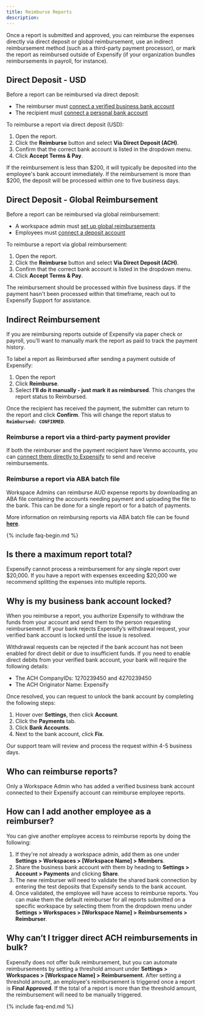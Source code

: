 ```yaml
---
title: Reimburse Reports
description: 
---
```

<div id="expensify-classic" markdown="1">

Once a report is submitted and approved, you can reimburse the expenses directly via direct deposit or global reimbursement, use an indirect reimbursement method (such as a third-party payment processor), or mark the report as reimbursed outside of Expensify (if your organization bundles reimbursements in payroll, for instance).
 
## Direct Deposit - USD

Before a report can be reimbursed via direct deposit:
- The reimburser must [connect a verified business bank account](https://help.expensify.com/articles/expensify-classic/bank-accounts-and-payments/bank-accounts/Connect-US-Business-Bank-Account)
- The recipient must [connect a personal bank account](https://help.expensify.com/articles/expensify-classic/bank-accounts-and-payments/bank-accounts/Connect-Personal-US-Bank-Account)

To reimburse a report via direct deposit (USD):
1. Open the report.
2. Click the **Reimburse** button and select **Via Direct Deposit (ACH)**.
3. Confirm that the correct bank account is listed in the dropdown menu.
4. Click **Accept Terms & Pay**. 

If the reimbursement is less than $200, it will typically be deposited into the employee's bank account immediately. If the reimbursement is more than $200, the deposit will be processed within one to five business days. 

## Direct Deposit - Global Reimbursement
Before a report can be reimbursed via global reimbursement:
- A workspace admin must [set up global reimbursements](https://help.expensify.com/articles/expensify-classic/bank-accounts-and-payments/bank-accounts/Enable-Global-Reimbursements)
- Employees must [connect a deposit account](https://help.expensify.com/articles/expensify-classic/bank-accounts-and-payments/bank-accounts/Connect-Personal-US-Bank-Account)

To reimburse a report via global reimbursement:
1. Open the report.
2. Click the **Reimburse** button and select **Via Direct Deposit (ACH)**.
3. Confirm that the correct bank account is listed in the dropdown menu.
4. Click **Accept Terms & Pay**.

The reimbursement should be processed within five business days. If the payment hasn't been processed within that timeframe, reach out to Expensify Support for assistance.

## Indirect Reimbursement
If you are reimbursing reports outside of Expensify via paper check or payroll, you’ll want to manually mark the report as paid to track the payment history.

To label a report as Reimbursed after sending a payment outside of Expensify:
1. Open the report
2. Click **Reimburse**.
3. Select **I’ll do it manually - just mark it as reimbursed**. This changes the report status to Reimbursed.

Once the recipient has received the payment, the submitter can return to the report and click **Confirm**. This will change the report status to **`Reimbursed: CONFIRMED`**.

### Reimburse a report via a third-party payment provider

If both the reimburser and the payment recipient have Venmo accounts, you can [connect them directly to Expensify](https://help.expensify.com/articles/expensify-classic/bank-accounts-and-payments/Third-Party-Payments) to send and receive reimbursements. 

### Reimburse a report via ABA batch file
Workspace Admins can reimburse AUD expense reports by downloading an ABA file containing the accounts needing payment and uploading the file to the bank. This can be done for a single report or for a batch of payments.

More information on reimbursing reports via ABA batch file can be found **[here](https://help.expensify.com/articles/expensify-classic/bank-accounts-and-payments/payments/Reimburse-Australian-Reports)**.

{% include faq-begin.md %}

## Is there a maximum report total?

Expensify cannot process a reimbursement for any single report over $20,000. If you have a report with expenses exceeding $20,000 we recommend splitting the expenses into multiple reports.

## Why is my business bank account locked?

When you reimburse a report, you authorize Expensify to withdraw the funds from your account and send them to the person requesting reimbursement. If your bank rejects Expensify’s withdrawal request, your verified bank account is locked until the issue is resolved.

Withdrawal requests can be rejected if the bank account has not been enabled for direct debit or due to insufficient funds. If you need to enable direct debits from your verified bank account, your bank will require the following details:
- The ACH CompanyIDs: 1270239450 and 4270239450
- The ACH Originator Name: Expensify 

Once resolved, you can request to unlock the bank account by completing the following steps: 
1. Hover over **Settings**, then click **Account**. 
2. Click the **Payments** tab. 
3. Click **Bank Accounts**. 
4. Next to the bank account, click **Fix**. 

Our support team will review and process the request within 4-5 business days.

## Who can reimburse reports?

Only a Workspace Admin who has added a verified business bank account connected to their Expensify account can reimburse employee reports.

## How can I add another employee as a reimburser?

You can give another employee access to reimburse reports by doing the following:
1. If they're not already a workspace admin, add them as one under **Settings > Workspaces > [Workspace Name] > Members**.
2. Share the business bank account with them by heading to **Settings > Account > Payments** and clicking **Share**.
3. The new reimburser will need to validate the shared bank connection by entering the test deposits that Expensify sends to the bank account.
4. Once validated, the employee will have access to reimburse reports. You can make them the default reimburser for all reports submitted on a specific workspace by selecting them from the dropdown menu under **Settings > Workspaces > [Workspace Name] > Reimbursements > Reimburser**.

## Why can’t I trigger direct ACH reimbursements in bulk?

Expensify does not offer bulk reimbursement, but you can automate reimbursements by setting a threshold amount under **Settings > Workspaces > [Workspace Name] > Reimbursement**. After setting a threshold amount, an employee's reimbursement is triggered once a report is **Final Approved**. If the total of a report is more than the threshold amount, the reimbursement will need to be manually triggered.

{% include faq-end.md %}

</div>
